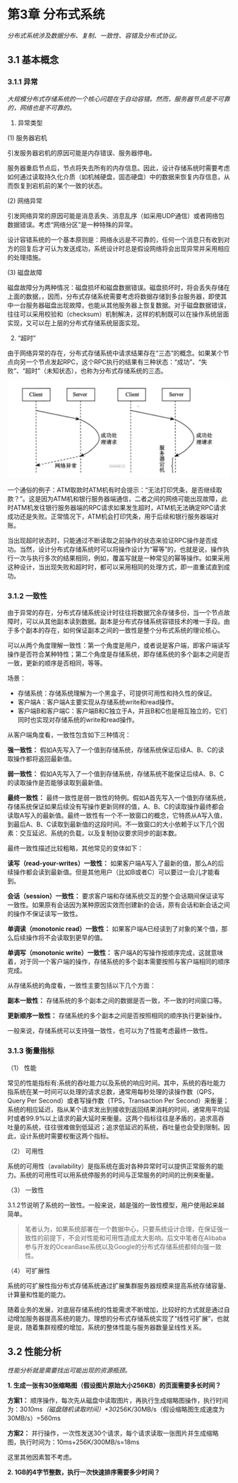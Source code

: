 # 第3章 分布式系统

*分布式系统涉及数据分布、复制、一致性、容错及分布式协议。*

## 3.1 基本概念

### 3.1.1 异常

*大规模分布式存储系统的一个核心问题在于自动容错。然而，服务器节点是不可靠的，网络也是不可靠的。*

1. 异常类型

(1) 服务器宕机

引发服务器宕机的原因可能是内存错误、服务器停电。

服务器重启节点后，节点将失去所有的内存信息。因此，设计存储系统时需要考虑如何通过读取持久化介质（如机械硬盘，固态硬盘）中的数据来恢复内存信息，从而恢复到宕机前的某个一致的状态。

(2) 网络异常

引发网络异常的原因可能是消息丢失、消息乱序（如采用UDP通信）或者网络包数据错误。考虑“网络分区”是一种特殊的异常。

设计容错系统的一个基本原则是：网络永远是不可靠的，任何一个消息只有收到对方的回复后才可认为发送成功，系统设计时总是假设网络将会出现异常并采用相应的处理措施。

(3) 磁盘故障

磁盘故障分为两种情况：磁盘损坏和磁盘数据错误。磁盘损坏时，将会丢失存储在上面的数据，，因而，分布式存储系统需要考虑将数据存储到多台服务器，即使其中一台服务器磁盘出现故障，也能从其他服务器上恢复数据。对于磁盘数据错误，往往可以采用校验和（checksum）机制解决，这样的机制既可以在操作系统层面实现，又可以在上层的分布式存储系统层面实现。

2. “超时”

由于网络异常的存在，分布式存储系统中请求结果存在“三态”的概念。如果某个节点向另一个节点发起RPC，这个RPC执行的结果有三种状态：“成功”、“失败”、“超时”（未知状态），也称为分布式存储系统的三态。

![RPC执行成功但超时](chapter3-pic/图3.1.1-RPC执行成功但超时.png)

一个通俗的例子：ATM取款时ATM机有时会提示：“无法打印凭条，是否继续取款？”。这是因为ATM机和银行服务器端通信，二者之间的网络可能出现故障，此时ATM机发往银行服务器端的RPC请求如果发生超时，ATM机无法确定RPC请求成功还是失败。正常情况下，ATM机会打印凭条，用于后续和银行服务器端对账。

当出现超时状态时，只能通过不断读取之前操作的状态来验证RPC操作是否成功。当然，设计分布式存储系统时可以将操作设计为“幂等”的，也就是说，操作执行一次与执行多次的结果相同，例如，覆盖写就是一种常见的幂等操作。如果采用这种设计，当出现失败和超时时，都可以采用相同的处理方式，即一直重试直到成功。

### 3.1.2 一致性

由于异常的存在，分布式存储系统设计时往往将数据冗余存储多份，当一个节点故障时，可以从其他副本读到数据。副本是分布式存储系统容错技术的唯一手段。由于多个副本的存在，如何保证副本之间的一致性是整个分布式系统的理论核心。

可以从两个角度理解一致性：第一个角度是用户，或者说是客户端，即客户端读写操作是否符合某种特性；第二个角度是存储系统，即存储系统的多个副本之间是否一致，更新的顺序是否相同，等等。

场景：

* 存储系统：存储系统理解为一个黑盒子，可提供可用性和持久性的保证。
* 客户端A：客户端A主要实现从存储系统write和read操作。
* 客户端B和客户端C：客户端B和C独立于A，并且B和C也是相互独立的，它们同时也实现对存储系统的write和read操作。

从客户端角度看，一致性包含如下三种情况：

**强一致性：** 假如A先写入了一个值到存储系统，存储系统保证后续A、B、C的读取操作都将返回最新值。

**弱一致性：** 假如A先写入了一个值到存储系统，存储系统不能保证后续A、B、C的读取操作是否能够读取到最新值。

**最终一致性：** 最终一致性是弱一致性的特例。假如A首先写入一个值到存储系统，存储系统保证如果后续没有写操作更新同样的值，A、B、C的读取操作最终都会读取A写入的最新值。最终一致性有一个不一致窗口的概念，它特质从A写入值，到最后A、B、C读取到最新值的这段时间。不一致窗口的大小依赖于以下几个因素：交互延迟、系统的负载，以及复制协议要求同步的副本数。

最终一致性描述比较粗略，其他常见的变体如下：

**读写（read-your-writes）一致性：** 如果客户端A写入了最新的值，那么A的后续操作都会读到最新值。但是其他用户（比如B或者C）可以要过一会儿才能看到。

**会话（session）一致性：** 要求客户端和存储系统交互的整个会话期间保证读写一致性。如果原有会话因为某种原因实效而创建新的会话，原有会话和新会话之间的操作不保证读写一致性。

**单调读（monotonic read）一致性：** 如果客户端A已经读到了对象的某个值，那么后续操作将不会读取到更早的值。

**单调写（monotonic write）一致性：** 客户端A的写操作按顺序完成，这就意味着，对于同一个客户端的操作，存储系统的多个副本需要按照与客户端相同的顺序完成。

从存储系统的角度看，一致性主要包括以下几个方面：

**副本一致性：** 存储系统的多个副本之间的数据是否一致，不一致的时间窗口等。

**更新顺序一致性：** 存储系统的多个副本之间是否按照相同的顺序执行更新操作。

一般来说，存储系统可以支持强一致性，也可以为了性能考虑最终一致性。

### 3.1.3 衡量指标

（1） 性能

常见的性能指标有:系统的吞吐能力以及系统的响应时间。其中，系统的吞吐能力指系统在某一时间可以处理的请求总数，通常用每秒处理的读操作数（QPS，Query Per Second）或者写操作数（TPS，Transaction Per Second）来衡量；系统的相应延迟，指从某个请求发出到接收到返回结果消耗的时间，通常用平均延时或者99.9%以上请求的最大延时来衡量。这两个指标往往是矛盾的，追求高吞吐量的系统，往往很难做到低延迟；追求低延迟的系统，吞吐量也会受到限制。因此，设计系统时需要权衡这两个指标。

（2） 可用性

系统的可用性（availability）是指系统在面对各种异常时可以提供正常服务的能力。系统的可用性可以用系统停服务的时间与正常服务的时间的比例来衡量。

（3） 一致性

3.1.2节说明了系统的一致性。一般来说，越是强的一致性模型，用户使用起来越简单。

>笔者认为，如果系统部署在一个数据中心，只要系统设计合理，在保证强一致性的前提下，不会对性能和可用性造成太大影响。后文中笔者在Alibaba参与开发的OceanBase系统以及Google的分布式存储系统都倾向强一致性。

（4） 可扩展性

系统的可扩展性指分布式存储系统通过扩展集群服务器规模来提高系统存储容量、计算量和性能的能力。

随着业务的发展，对底层存储系统的性能需求不断增加，比较好的方式就是通过自动增加服务器提高系统的能力。理想的分布式存储系统实现了“线性可扩展”，也就是说，随着集群规模的增加，系统的整体性能与服务器数量呈线性关系。

## 3.2 性能分析

*性能分析就是需要找出可能出现的资源瓶颈。*

**1. 生成一张有30张缩略图（假设图片原始大小256KB）的页面需要多长时间？**

**方案1：** 顺序操作，每次先从磁盘中读取图片，再执行生成缩略图操作，执行时间为：30*10ms（磁盘随机读取时间）+30*256K/30MB/s（假设缩略图生成速度为30MB/s）=560ms

**方案2：** 并行操作，一次性发送30个请求，每个请求读取一张图片并生成缩略图，执行时间为：10ms+256K/300MB/s=18ms

这里其他因素暂不考虑。

**2. 1GB的4字节整数，执行一次快速排序需要多少时间？**
